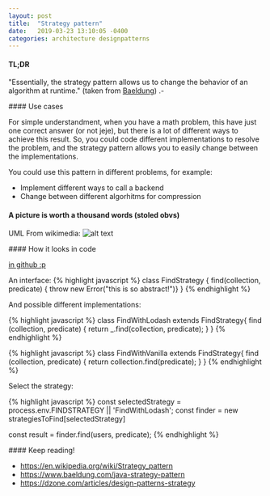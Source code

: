 ```yaml
---
layout: post
title:  "Strategy pattern"
date:   2019-03-23 13:10:05 -0400
categories: architecture designpatterns
---
```


#### TL;DR

"Essentially, the strategy pattern allows us to change the behavior of an algorithm at runtime." (taken from [Baeldung](https://www.baeldung.com/java-strategy-pattern)) .-


#### Use cases

For simple understandment, when you have a math problem, this have just one correct answer (or not jeje), but there is a lot of different ways to achieve this result. So, you could code different implementations to resolve the problem, and the strategy pattern allows you to easily change between the implementations.

You could use this pattern in different problems, for example:
- Implement different ways to call a backend
- Change between different algorhitms for compression


#### A picture is worth a thousand words (stoled obvs)

UML From wikimedia:
![alt text](https://upload.wikimedia.org/wikipedia/commons/4/45/W3sDesign_Strategy_Design_Pattern_UML.jpg "from wikimedia")

#### How it looks in code

[in github :p](https://github.com/DannielWhatever/dessign-patterns-js/blob/master/strategy-pattern/strategy.js)

An interface:
{% highlight javascript %}
class FindStrategy {
    find(collection, predicate) { throw new Error("this is so abstract!")}
}
{% endhighlight %}

And possible different implementations:

{% highlight javascript %}
class FindWithLodash extends FindStrategy{
    find (collection, predicate) {
        return _.find(collection, predicate);
    }
}
{% endhighlight %}

{% highlight javascript %}
class FindWithVanilla extends FindStrategy{
    find (collection, predicate) {
        return collection.find(predicate);
    }
}
{% endhighlight %}



Select the strategy:

{% highlight javascript %}
const selectedStrategy = process.env.FINDSTRATEGY || 'FindWithLodash';
const finder = new strategiesToFind[selectedStrategy]

const result = finder.find(users, predicate);
{% endhighlight %}


#### Keep reading!

- https://en.wikipedia.org/wiki/Strategy_pattern
- https://www.baeldung.com/java-strategy-pattern
- https://dzone.com/articles/design-patterns-strategy

